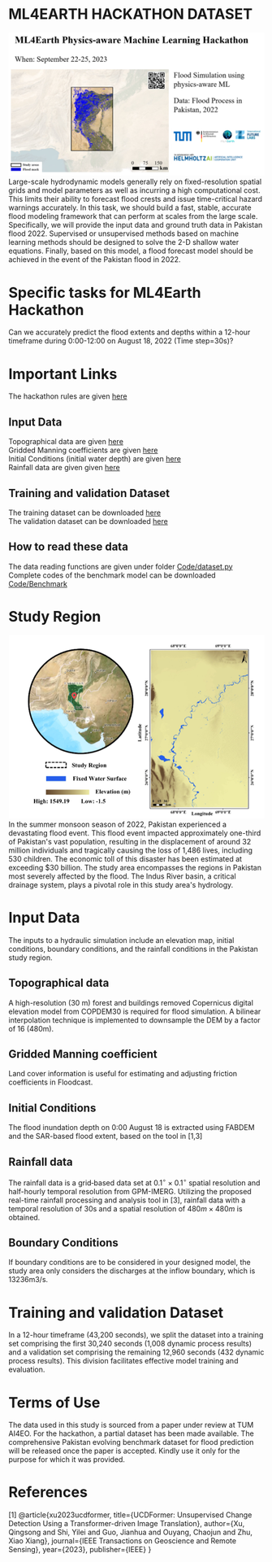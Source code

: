 # ML4EARTH HACKATHON DATASET
![Alt text](https://github.com/zhu-xlab/ML4Earth-Hackathon-2023/blob/main/Source/image%20(2).png)
Large-scale hydrodynamic models generally rely on fixed-resolution spatial grids and model parameters as well as incurring a high computational cost. This limits their ability to forecast flood crests and issue time-critical hazard warnings accurately. In this task, we should build a fast, stable, accurate flood modeling framework that can perform at scales from the large scale. Specifically, we will provide the input data and ground truth data in Pakistan flood 2022. Supervised or unsupervised methods based on machine learning methods should be designed to solve the 2-D shallow water equations. Finally, based on this model, a flood forecast model should be achieved in the event of the Pakistan flood in 2022.

# Specific tasks for ML4Earth Hackathon  
Can we accurately predict the flood extents and depths within a 12-hour timeframe during 0:00-12:00 on August 18, 2022 (Time step=30s)?



# Important Links
The hackathon rules are given [here](https://ml4earth23.devpost.com/)  
## Input Data
Topographical data are given [here](https://drive.google.com/drive/folders/1X7ZmEvx1KUwSlLCli47UYk9bxgrbLpmo?usp=drive_link)   
Gridded Manning coefficients are given [here](https://drive.google.com/drive/folders/1X7ZmEvx1KUwSlLCli47UYk9bxgrbLpmo?usp=drive_link)   
Initial Conditions (initial water depth) are given [here](https://drive.google.com/drive/folders/1X7ZmEvx1KUwSlLCli47UYk9bxgrbLpmo?usp=drive_link)    
Rainfall data are given given [here](https://drive.google.com/drive/folders/1CF3nQcfJQ2zs2yUtnsEY3LTrT4PyzrPg?usp=drive_link)  
## Training and validation Dataset 
The training dataset can be downloaded  [here](https://drive.google.com/drive/folders/1pe5x6Nz1B6COlfE4j4YTefCe7SCouIKP?usp=drive_lin)  
The validation dataset can be downloaded [here](https://drive.google.com/drive/folders/1ygBN8rgSAoUpdFADgRAc0UQEM3FJS2vs?usp=drive_link) 
## How to read these data
The data reading functions are given under folder [Code/dataset.py](https://ml4earth23.devpost.com/)  
Complete codes of the benchmark model can be downloaded [Code/Benchmark](https://ml4earth23.devpost.com/)  

# Study Region
![Location of the study area and elevation information](https://github.com/zhu-xlab/ML4Earth-Hackathon-2023/blob/main/Source/Picture1.png)  
In the summer monsoon season of 2022, Pakistan experienced a devastating flood event. This flood event impacted approximately one-third of Pakistan's vast population, resulting in the displacement of around 32 million individuals and tragically causing the loss of 1,486 lives, including 530 children. The economic toll of this disaster has been estimated at exceeding $30 billion. The study area encompasses the regions in Pakistan most severely affected by the flood. The Indus River basin, a critical drainage system, plays a pivotal role in this study area's hydrology. 

# Input Data
The inputs to a hydraulic simulation include an elevation map, initial conditions,  boundary conditions, and the rainfall conditions in the Pakistan study region. 

## Topographical data
A high-resolution (30 m) forest and buildings removed Copernicus digital elevation model from COPDEM30  is required for flood simulation. A bilinear interpolation technique is implemented to downsample the DEM by a factor of 16 (480m). 

##  Gridded Manning coefficient
Land cover information is useful for estimating and adjusting friction coefficients in Floodcast. 

##  Initial Conditions
The flood inundation depth on 0:00 August 18 is extracted using FABDEM and the SAR-based flood extent, based on the tool in [1,3]

##  Rainfall data
The rainfall data is a grid‐based data set at $0.1^{\circ} \times 0.1^{\circ}$ spatial resolution and half-hourly temporal resolution from GPM-IMERG. Utilizing the proposed real-time rainfall processing and analysis tool in [3], rainfall data with a temporal resolution of 30s and a spatial resolution of $480 m \times 480 m$ is obtained. 

## Boundary Conditions
If boundary conditions are to be considered in your designed model, the study area only considers the discharges at the inflow boundary, which is 13236m3/s.

# Training and validation Dataset
In a 12-hour timeframe (43,200 seconds), we split the dataset into a training set comprising the first 30,240 seconds (1,008 dynamic process results) and a validation set comprising the remaining 12,960 seconds (432 dynamic process results). This division facilitates effective model training and evaluation.

# Terms of Use
The data used in this study is sourced from a paper under review at TUM AI4EO. For the hackathon, a partial dataset has been made available. The comprehensive Pakistan evolving benchmark dataset for flood prediction will be released once the paper is accepted. Kindly use it only for the purpose for which it was provided.

# References
[1] @article{xu2023ucdformer,
  title={UCDFormer: Unsupervised Change Detection Using a Transformer-driven Image Translation},
  author={Xu, Qingsong and Shi, Yilei and Guo, Jianhua and Ouyang, Chaojun and Zhu, Xiao Xiang},
  journal={IEEE Transactions on Geoscience and Remote Sensing},
  year={2023},
  publisher={IEEE}
}  

